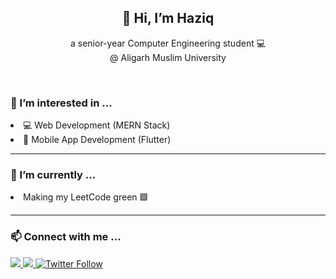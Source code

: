 <!--- Main Header --->
  <div align='center'>
    <h2>👋 Hi, I’m Haziq </h2>
    <p> a senior-year Computer Engineering student 💻<br>
    @ Aligarh Muslim University
    </p>
  </div>

<br>

<!--- Brief --->
  <h3>👀 I’m interested in ...</h3>
  <li>💻 Web Development (MERN Stack)</li>
  <li>📱 Mobile App Development (Flutter)</li>

  <hr>

  <h3>🌱 I’m currently ...</h3>
  <li>Making my LeetCode green 🟩</li>

  <hr>

<!--- Contact Links --->
  <h3>📫 Connect with me ...</h3>
  <a href="https://www.linkedin.com/in/hzq/" target="_blank">
    <img src="https://img.shields.io/badge/LinkedIn-0077B5?style=for-the-badge&logo=linkedin&logoColor=white">
  </a>
  <a href="https://www.instagram.com/haziqkhaan/" target="_blank">
    <img src="https://img.shields.io/badge/Instagram-E4405F?style=for-the-badge&logo=instagram&logoColor=white" >
  </a>
  <a href = "https://twitter.com/intent/follow?screen_name=haziqkhan__" target="_blank">
    <img alt="Twitter Follow" src="https://img.shields.io/twitter/follow/haziqkhan__?style=social">
  </a>

<!---
haaaziq/haaaziq is a ✨ special ✨ repository because its `README.md` (this file) appears on your GitHub profile.
You can click the Preview link to take a look at your changes.
--->
